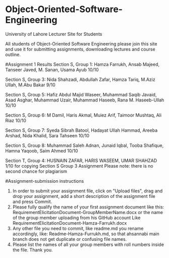 # Object-Oriented-Software-Engineering
University of Lahore Lecturer Site for Students

All students of Object-Oriented Software Engineering please join this site and use it for submitting assignments, downloading lectures and course outline.

#Assignment 1 Results
Section S, Group 1: Hamza Farrukh, Ansab Majeed, Tanseer Javed, M. Sanan, Usama Ayub
10/10

Section S, Group 3: Nida Shahzadi, Abdullah Zafar, Hamza Tariq, M.Aziz Ullah, M.Abu Bakar
9/10

Section S, Group 5: Hafiz Abdul Majid Waseer, Muhammad Saqib Javaid, Asad Asghar, Muhammad Uzair, Muhammad Haseeb, Rana M. Haseeb-Ullah
10/10

Section S, Group 6: M Damil, Haris Akmal, Muiez Arif, Taimoor Mushtaq, Ali Riaz
10/10

Section S, Group 7: Syeda Sibrah Batool, Hadayat Ullah Hammad, Areeba Arshad, Nida Khalid, Sara Tahseen
10/10

Section S, Group 8: Muhammad Saleh Adnan, Junaid Iqbal, Tooba Shafique, Hamna Yaqoob, Saim Ahmed
10/10


Section T, Group 4: HUSNAIN ZAFAR, HARIS WASEEM, UMAR SHAHZAD
1/10 for copying Section S Group 3 Assignment
Please note: there is no second chance for plagiarism

#Assignment-submission instructions
1. In order to submit your assignment file, click on "Upload files", drag and drop your assignment, add a short description of the assignment file and press Commit.
2. Please fully qualify the name of your first assignment document like this:
RequirementElicitationDocument-GroupMemberName.docx or the name of the group member uploading from his GitHub account
Like RequirementElicitationDocument-Hamza-Farrukh.docx
3. Any other file you need to commit, like readme.md you rename accordingly, like:
Readme-Hamza-Furrukh.md, so that ahsannabi main branch does not get duplicate or confusing file names.
4. Please list the names of all your group members with roll numbers inside the file.
Thank you.
